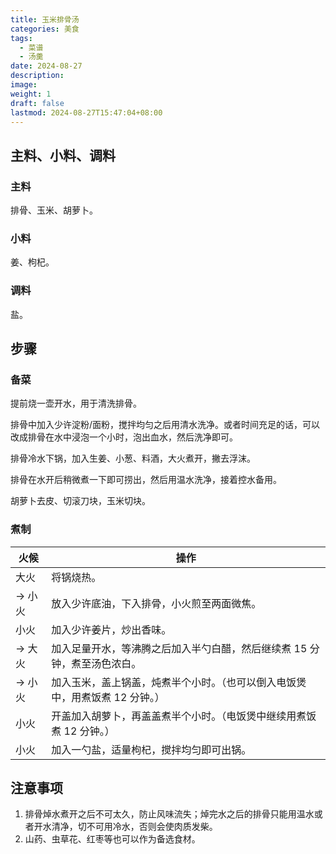 ```yaml
---
title: 玉米排骨汤
categories: 美食
tags:
  - 菜谱
  - 汤羹
date: 2024-08-27
description: 
image: 
weight: 1
draft: false
lastmod: 2024-08-27T15:47:04+08:00
---
```

## 主料、小料、调料

### 主料

排骨、玉米、胡萝卜。

### 小料

姜、枸杞。

### 调料

盐。

## 步骤

### 备菜

提前烧一壶开水，用于清洗排骨。

排骨中加入少许淀粉/面粉，搅拌均匀之后用清水洗净。或者时间充足的话，可以改成排骨在水中浸泡一个小时，泡出血水，然后洗净即可。

排骨冷水下锅，加入生姜、小葱、料酒，大火煮开，撇去浮沫。

排骨在水开后稍微煮一下即可捞出，然后用温水洗净，接着控水备用。

胡萝卜去皮、切滚刀块，玉米切块。

### 煮制

| 火候    | 操作                                       |
| ----- | ---------------------------------------- |
| 大火    | 将锅烧热。                                    |
| -> 小火 | 放入少许底油，下入排骨，小火煎至两面微焦。                    |
| 小火    | 加入少许姜片，炒出香味。                             |
| -> 大火 | 加入足量开水，等沸腾之后加入半勺白醋，然后继续煮 15 分钟，煮至汤色浓白。   |
| -> 小火 | 加入玉米，盖上锅盖，炖煮半个小时。（也可以倒入电饭煲中，用煮饭煮 12 分钟。） |
| 小火    | 开盖加入胡萝卜，再盖盖煮半个小时。（电饭煲中继续用煮饭煮 12 分钟。）     |
| 小火    | 加入一勺盐，适量枸杞，搅拌均匀即可出锅。                     |

## 注意事项

1. 排骨焯水煮开之后不可太久，防止风味流失；焯完水之后的排骨只能用温水或者开水清净，切不可用冷水，否则会使肉质发柴。
2. 山药、虫草花、红枣等也可以作为备选食材。


